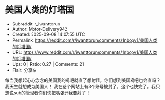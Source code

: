 # 美国人类的灯塔国

- Subreddit: r_iwanttorun
- Author: Motor-Delivery942
- Created: 2025-09-08 14:07:55 UTC
- Permalink: https://reddit.com/r/iwanttorun/comments/1nbopv1/美国人类的灯塔国/
- URL: https://www.reddit.com/r/iwanttorun/comments/1nbopv1/美国人类的灯塔国/
- Ups: 0 | Ratio: 0.27 | Comments: 21
- Flair: 分享帖


每当我想起心心念念的美国我的鸡吧就直了想射精。你们想到美国鸡吧也会直吗？
我天生就想成为美国人！
我在这个网站上有3个账号被封了，这个也快完了。我只想说sub的管理者你们快把嘴张开我要射了！

